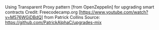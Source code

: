 Using Transparent Proxy pattern [from OpenZeppelin] for upgrading smart contracts
Credit: Freecodecamp.org [https://www.youtube.com/watch?v=M576WGiDBdQ] from Patrick Collins
Source: https://github.com/PatrickAlphaC/upgrades-mix

